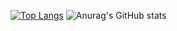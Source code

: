 [![Top Langs](https://github-readme-stats.vercel.app/api/top-langs/?username=Victiniiiii&layout=pie)](https://github.com/anuraghazra/github-readme-stats)
![Anurag's GitHub stats](https://github-readme-stats.vercel.app/api?username=Victiniiiii&show_icons=true&theme=radical)
